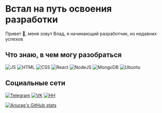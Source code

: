 # Встал на путь освоения разработки

Привет 	:wave:, меня зовут Влад, я начинающий разработчик, из недавних успехов 

## Что знаю, в чем могу разобраться
![JS](https://img.shields.io/badge/JavaScript-grey?style=flat-sqare&logo=javascript)
![HTML](https://img.shields.io/badge/HTML-grey?style=flat-sqare&logo=html5)
![CSS](https://img.shields.io/badge/CSS3-grey?style=flat-sqare&logo=css3)
![React](https://img.shields.io/badge/React-grey?style=flat-sqare&logo=react)
![NodeJS](https://img.shields.io/badge/Node.js-grey?style=flat-sqare&logo=node.js)
![MongoDB](https://img.shields.io/badge/MongoDB-grey?style=flat-sqare&logo=mongodb)
![Ubuntu](https://img.shields.io/badge/Ubuntu-grey?style=flat-sqare&logo=ubuntu)

## Социальные сети
[![Telegram](https://img.shields.io/badge/Telegram-grey?style=flat-sqare&logo=telegram)](https://t.me/Silentisback)
[![VK](https://img.shields.io/badge/ВКонтакте-grey?style=flat-sqare&logo=vk)](https://vk.com/vladislavserdy)
[![HH](https://img.shields.io/badge/Notion-grey?style=flat-sqare&logo=notion)](https://www.notion.so/bb5519afe7f544b2a0a45b6c57a30693)

[![Anurag's GitHub stats](https://github-readme-stats.vercel.app/api?username=VladislavSerduykov)](https://github.com/anuraghazra/github-readme-stats)

